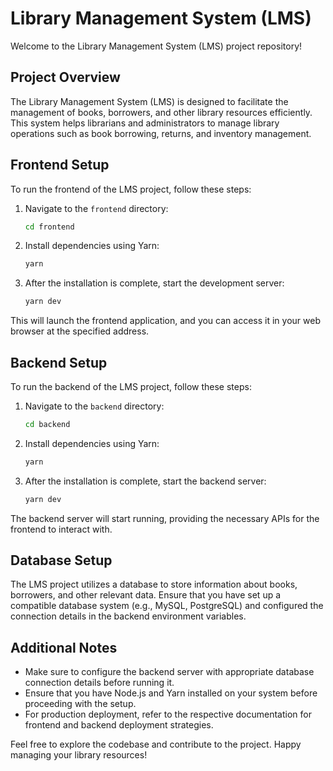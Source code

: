 # Library Management System (LMS)

Welcome to the Library Management System (LMS) project repository!

## Project Overview

The Library Management System (LMS) is designed to facilitate the management of books, borrowers, and other library resources efficiently. This system helps librarians and administrators to manage library operations such as book borrowing, returns, and inventory management.

## Frontend Setup

To run the frontend of the LMS project, follow these steps:

1. Navigate to the `frontend` directory:
    ```bash
    cd frontend
    ```

2. Install dependencies using Yarn:
    ```bash
    yarn
    ```

3. After the installation is complete, start the development server:
    ```bash
    yarn dev
    ```

This will launch the frontend application, and you can access it in your web browser at the specified address.

## Backend Setup

To run the backend of the LMS project, follow these steps:

1. Navigate to the `backend` directory:
    ```bash
    cd backend
    ```

2. Install dependencies using Yarn:
    ```bash
    yarn
    ```

3. After the installation is complete, start the backend server:
    ```bash
    yarn dev
    ```

The backend server will start running, providing the necessary APIs for the frontend to interact with.

## Database Setup

The LMS project utilizes a database to store information about books, borrowers, and other relevant data. Ensure that you have set up a compatible database system (e.g., MySQL, PostgreSQL) and configured the connection details in the backend environment variables.

## Additional Notes

- Make sure to configure the backend server with appropriate database connection details before running it.
- Ensure that you have Node.js and Yarn installed on your system before proceeding with the setup.
- For production deployment, refer to the respective documentation for frontend and backend deployment strategies.

Feel free to explore the codebase and contribute to the project. Happy managing your library resources!
